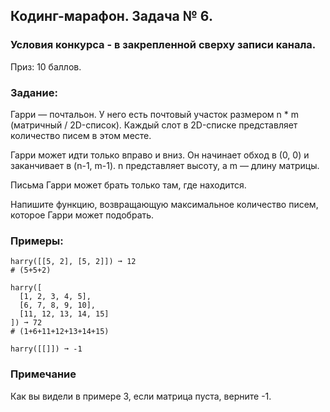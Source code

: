 ## Кодинг-марафон. Задача № 6.

### Условия конкурса - в закрепленной сверху записи канала.

Приз: 10 баллов.

### Задание: 

Гарри — почтальон. У него есть почтовый участок размером n * m (матричный / 2D-список). Каждый слот в 2D-списке представляет количество писем в этом месте.

Гарри может идти только вправо и вниз. Он начинает обход в (0, 0) и заканчивает в (n-1, m-1). n представляет высоту, а m — длину матрицы.

Письма Гарри может брать только там, где находится.

Напишите функцию, возвращающую максимальное количество писем, которое Гарри может подобрать.

### Примеры:
```
harry([[5, 2], [5, 2]]) ➞ 12
# (5+5+2)

harry([
  [1, 2, 3, 4, 5],
  [6, 7, 8, 9, 10],
  [11, 12, 13, 14, 15]
]) ➞ 72
# (1+6+11+12+13+14+15)

harry([[]]) ➞ -1
```

### Примечание

Как вы видели в примере 3, если матрица пуста, верните -1.